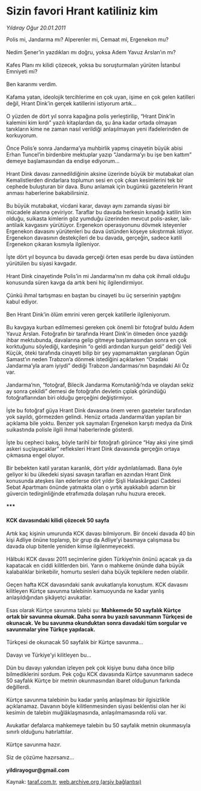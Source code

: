 # Sizin favori Hrant katiliniz kim

*Yıldıray Oğur 20.01.2011*

<div class="yazi"><p>Polis mi, Jandarma mı? Alperenler mi, Cemaat mi, Ergenekon mu? <br/><br/>Nedim Şener’in yazdıkları mı doğru, yoksa Adem Yavuz Arslan’ın mı? <br/><br/>Kafes Planı mı kilidi çözecek, yoksa bu soruşturmaları yürüten İstanbul Emniyeti mi? <br/><br/>Ben kararımı verdim. <br/><br/>Kafama yatan, ideolojik tercihlerime en çok uyan, işime en çok gelen katilleri değil, Hrant Dink’in gerçek katillerini istiyorum artık... <br/><br/>O yüzden de dört yıl sonra kapağına polis yerleştirilip, “Hrant Dink’in kalemini kim kırdı” yazılı kitaplardan da, şu âna kadar ortada olmayan tanıkların kime ne zaman nasıl verildiği anlaşılmayan yeni ifadelerinden de korkuyorum. <br/><br/>Önce Polis’e sonra Jandarma’ya muhbirlik yapmış cinayetin büyük abisi Erhan Tuncel’in birdenbire mektuplar yazıp “Jandarma’yı bu işe ben kattım” demeye başlamasından da endişe ediyorum... <br/><br/>Hrant Dink davası zannedildiğinin aksine üzerinde büyük bir mutabakat olan Kemalistlerden dindarlara toplumun sesi en çok çıkan kesimlerini tek bir cephede buluşturan bir dava. Bunu anlamak için bugünkü gazetelerin Hrant anması haberlerine bakabilirsiniz. <br/><br/>Bu büyük mutabakat, vicdani karar, davayı aynı zamanda siyasi bir mücadele alanına çeviriyor. Taraflar bu davada herkesin kınadığı katilin kim olduğu, suikasta kimlerin göz yumduğu üzerinden mevcut polis-asker, laik-antilaik kavgasını yürütüyor. Ergenekon operasyonunu dövmek isteyenler Ergenekon davasını yürütenleri bu dava üstünden köşeye sıkıştırmak istiyor. Ergenekon davasının destekçileri de bu davada<b>,</b> gerçeğin<b>,</b> sadece katili Ergenekon çıkaran kısmıyla ilgileniyor. <br/><br/>İşte dört yıl boyunca bu davada gerçeği örten esas perde bu dava üstünden yürütülen bu siyasi kavgadır. <br/><br/>Hrant Dink cinayetinde Polis’in mi Jandarma’nın mı daha çok ihmali olduğu konusunda süren kavga da artık beni hiç ilgilendirmiyor. <br/><br/>Çünkü ihmal tartışması en baştan bu cinayeti bu üç serserinin yaptığını kabul ediyor. <br/><br/>Ben Hrant Dink’in ölüm emrini veren gerçek katillerle ilgileniyorum. <br/><br/>Bu kavgaya kurban edilmemesi gereken çok önemli bir fotoğraf buldu Adem Yavuz Arslan. Fotoğrafın bir tarafında Hrant Dink’in ölmeden önce yazdığı ihbar mektubunda, davalarına gelip gitmeye başlamasından sonra en çok korktuğunu söylediği, kardeşinin “o geldi ardından kurşun geldi” dediği Veli Küçük, öteki tarafında cinayeti bilip bir şey yapmamaktan yargılanan Ogün Samast’ın neden Trabzon’a dönmek istediğini açıklarken “Oradaki Jandarma’yla aram iyiydi” dediği Trabzon Jandarması’nın başındaki Ali Öz var. <br/><br/>Jandarma’nın, “fotoğraf, Bilecik Jandarma Komutanlığı’nda ve olaydan sekiz ay sonra çekildi” demesi de fotoğrafın devletin çıplak göründüğü fotoğraflarından biri olduğu gerçeğini değiştirmiyor. <br/><br/>İşte bu fotoğraf güya Hrant Dink davasına önem veren gazeteler tarafından yok sayıldı, görmezden gelindi. Henüz ortada Jandarma’dan yapılan bir açıklama bile yoktu. Benzer yok saymaları Ergenekon karşıtı medya da Dink suikastında polisle ilgili ihmal haberlerinde gösterdi. <br/><br/>İşte bu cepheci bakış, böyle tarihî bir fotoğrafı görünce “Hay aksi yine şimdi askeri suçlayacaklar” refleksleri Hrant Dink davasında gerçeğin ortaya çıkmasına engel oluyor. <br/><br/>Bir bebekten katil yaratan karanlık, dört yıldır aydınlatılamadı. Bana öyle geliyor ki bu ülkedeki siyasi savaşın tarafları en azından Hrant Dink konusunda ateşkes ilan ederlerse dört yıldır Şişli Halaskârgazi Caddesi Sebat Apartmanı önünde yatmakta olan o yırtık ayakkabılı adamın bir güvercin tedirginliğinde etrafımızda dolaşan ruhu huzura erecek.<br/><br/><b>***</b> <b> </b> <br/></p>
<h4>KCK davasındaki kilidi çözecek 50 sayfa</h4>
<p>Artık kaç kişinin umurunda KCK davası bilmiyorum. Bir önceki davada 40 bin kişi Adliye önüne toplanıp, bir grup da Adliye’yi basmaya çalışmasa bu davada olup bitenle yeniden kimse ilgilenmeyecekti. <br/><br/>Hâlbuki KCK davası 2011 seçimlerine giden Türkiye’nin önünü açacak ya da kapatacak en ciddi kilitlerden biri. Yarın o mahkeme önünde daha büyük kalabalıklar birikebilir, homurtu sesleri daha büyük tepkilere neden olabilir. <br/><br/>Geçen hafta KCK davasındaki sanık avukatlarıyla konuştum. KCK davasını kilitleyen Kürtçe savunma talebinin kamuoyunda ne kadar yanlış anlaşıldığından şikâyetçi avukatlar. <br/><br/>Esas olarak Kürtçe savunma talebi şu: <b>Mahkemede 50 sayfalık Kürtçe ortak bir savunma okumak. Daha sonra bu yazılı savunmanın Türkçesi de okunacak. Ve bu savunma okunduktan sonra davadaki tüm sorgular ve savunmalar yine Türkçe yapılacak.</b> <br/><br/>Türkçesi de okunacak 50 sayfalık bir Kürtçe savunma... <br/><br/>Davayı ve Türkiye’yi kilitleyen bu... <br/><br/>Dün bu davayı yakından izleyen pek çok kişiye bunu daha önce bilip bilmediklerini sordum. Pek çoğu KCK davasında Kürtçe savunmanın sadece 50 sayfalık Kürtçe bir metnin okunmasından ibaret olduğunun farkında değillerdi. <br/><br/>Kürtçe savunma talebinin bu kadar yanlış anlaşılması bir ilgisizlikle açıklanamaz. Davanın böyle kilitlenmesinden siyasi beklentisi olan her iki kesimin de talebin muğlâklaşmasında, anlaşılmamasında rolü var. <br/><br/>Avukatlar defalarca mahkemeye talebin bu 50 sayfalık metnin okunmasıyla sınırlı olduğunu hatırlattılar. <br/><br/>Kürtçe savunma hazır. <br/><br/>Siz de çözüme hazırsanız... <b><br/><br/>yildirayogur@gmail.com</b></p>
</div>

Kaynak: [taraf.com.tr](http://www.taraf.com.tr/yildiray-ogur/makale-sizin-favori-hrant-katiliniz-kim.htm), [web.archive.org (arşiv bağlantısı)](http://web.archive.org/web/20130709190327/http://www.taraf.com.tr/yildiray-ogur/makale-sizin-favori-hrant-katiliniz-kim.htm)
